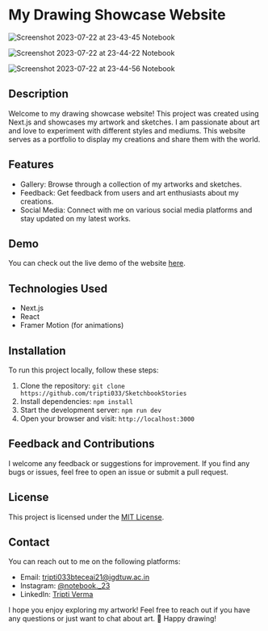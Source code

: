 # My Drawing Showcase Website


![Screenshot 2023-07-22 at 23-43-45 Notebook](https://github.com/tripti033/SketchbookStories/assets/107789391/18638d2c-081c-43fe-a5a8-edc50a592bd1)

![Screenshot 2023-07-22 at 23-44-22 Notebook](https://github.com/tripti033/SketchbookStories/assets/107789391/d5050ac7-d3c2-4009-9187-eff15c0d4a3b)

![Screenshot 2023-07-22 at 23-44-56 Notebook](https://github.com/tripti033/SketchbookStories/assets/107789391/c40b7dde-d800-4397-98d4-201f326bd775)

## Description

Welcome to my drawing showcase website! This project was created using Next.js and showcases my artwork and sketches. I am passionate about art and love to experiment with different styles and mediums. This website serves as a portfolio to display my creations and share them with the world.

## Features

- Gallery: Browse through a collection of my artworks and sketches.
- Feedback: Get feedback from users and art enthusiasts about my creations.
- Social Media: Connect with me on various social media platforms and stay updated on my latest works.

## Demo

You can check out the live demo of the website [here](https://sketchbookstories.on.fleek.co/).

## Technologies Used

- Next.js
- React
- Framer Motion (for animations)

## Installation

To run this project locally, follow these steps:

1. Clone the repository: `git clone https://github.com/tripti033/SketchbookStories`
2. Install dependencies: `npm install`
3. Start the development server: `npm run dev`
4. Open your browser and visit: `http://localhost:3000`

## Feedback and Contributions

I welcome any feedback or suggestions for improvement. If you find any bugs or issues, feel free to open an issue or submit a pull request.

## License

This project is licensed under the [MIT License](link-to-your-license-file).

## Contact

You can reach out to me on the following platforms:

- Email: tripti033bteceai21@igdtuw.ac.in
- Instagram: [@notebook._23](https://www.instagram.com/notebook._23/)
- LinkedIn: [Tripti Verma](https://www.linkedin.com/in/tripti-verma-68050122b)

I hope you enjoy exploring my artwork! Feel free to reach out if you have any questions or just want to chat about art. 🎨 Happy drawing!

